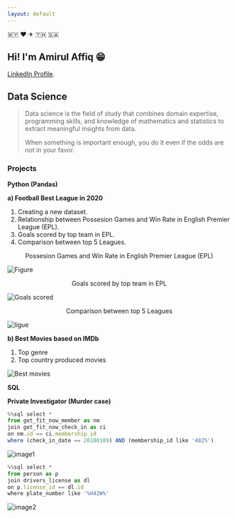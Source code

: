 ```yaml
---
layout: default
---
```


🇲🇾 ❤
✈ 🇹🇭 🇸🇦

  
## Hi! I'm Amirul Affiq 😁

[LinkedIn Profile](https://www.linkedin.com/in/amirul-affiq/).

## Data Science

> Data science is the field of study that combines domain expertise, programming skills, and knowledge of mathematics and statistics to extract meaningful insights from data.
>
> When something is important enough, you do it even if the odds are not in your favor.

### Projects

**Python (Pandas)**

**a) Football Best League in 2020**

1. Creating a new dataset.
2. Relationship between Possesion Games and Win Rate in English Premier League (EPL).
3. Goals scored by top team in EPL.
4. Comparison between top 5 Leagues.

<p align="center">
    Possesion Games and Win Rate in English Premier League (EPL)
</p>
<img src="https://amrlaffq.github.io/images/figure.png" alt="Figure">

<p align="center">
    Goals scored by top team in EPL
</p>
<img src="https://amrlaffq.github.io/images/Goals scored.png" alt="Goals scored">

<p align="center">
    Comparison between top 5 Leagues
</p>
<img src="https://amrlaffq.github.io/images/ligue.png" alt="ligue">

**b) Best Movies based on IMDb**

1. Top genre
2. Top country produced movies

<img src="https://amrlaffq.github.io/images/best movie.png" alt="Best movies">

**SQL**

**Private Investigator (Murder case)**

```js
%%sql select *
from get_fit_now_member as nm
join get_fit_now_check_in as ci
on nm.id == ci.membership_id
where (check_in_date == 20180109) AND (membership_id like '48Z%')
```
<img src="https://amrlaffq.github.io/images/image1.PNG" alt="image1">

```js
%%sql select *
from person as p
join drivers_license as dl
on p.license_id == dl.id
where plate_number like '%H42W%'
```
<img src="https://amrlaffq.github.io/images/image2.PNG" alt="image2">

